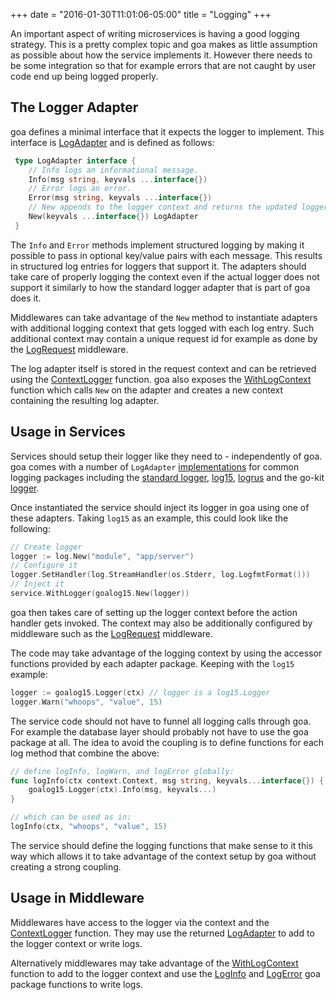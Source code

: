 +++
date = "2016-01-30T11:01:06-05:00"
title = "Logging"
+++

An important aspect of writing microservices is having a good logging strategy. This is a pretty
complex topic and goa makes as little assumption as possible about how the service implements it.
However there needs to be some integration so that for example errors that are not caught by user
code end up being logged properly.

## The Logger Adapter

goa defines a minimal interface that it expects the logger to implement. This
interface is
[LogAdapter](http://goa.design/reference/goa/#type-logadapter-a-name-goa-logadapter-a)
and is defined as follows:

```go
 type LogAdapter interface {
 	// Info logs an informational message.
 	Info(msg string, keyvals ...interface{})
 	// Error logs an error.
 	Error(msg string, keyvals ...interface{})
 	// New appends to the logger context and returns the updated logger adapter.
 	New(keyvals ...interface{}) LogAdapter
 }
```

The `Info` and `Error` methods implement structured logging by making it possible to pass in
optional key/value pairs with each message. This results in structured log entries for loggers that
support it. The adapters should take care of properly logging the context even if the actual logger
does not support it similarly to how the standard logger adapter that is part of goa does it.

Middlewares can take advantage of the `New` method to instantiate adapters with additional logging
context that gets logged with each log entry. Such additional context may contain a unique request
id for example as done by the
[LogRequest](http://goa.design/reference/goa/middleware/#func-logrequest-a-name-middleware-logrequest-a)
middleware.

The log adapter itself is stored in the request context and can be retrieved using the
[ContextLogger](http://goa.design/reference/goa/#func-contextlogger-a-name-goa-logadapter-contextlogger-a)
function. goa also exposes the
[WithLogContext](http://goa.design/reference/goa/#func-withlogcontext-a-name-goa-withlogcontext-a)
function which calls `New` on the adapter and creates a new context containing the resulting log
adapter.

## Usage in Services

Services should setup their logger like they need to - independently of goa. goa comes with a
number of `LogAdapter` [implementations](http://goa.design/reference/) for common logging packages
including the [standard logger](https://golang.org/pkg/log/),
[log15](https://github.com/inconshreveable/log15), [logrus](https://github.com/Sirupsen/logrus) and
the go-kit [logger](https://github.com/go-kit/kit).

Once instantiated the service should inject its logger in goa using one of these adapters. Taking
`log15` as an example, this could look like the following:

```go
// Create logger
logger := log.New("module", "app/server")
// Configure it
logger.SetHandler(log.StreamHandler(os.Stderr, log.LogfmtFormat()))
// Inject it
service.WithLogger(goalog15.New(logger))
```

goa then takes care of setting up the logger context before the action handler gets invoked. The
context may also be additionally configured by middleware such as the
[LogRequest](http://goa.design/reference/goa/middleware/#func-logrequest-a-name-middleware-logrequest-a)
middleware.

The code may take advantage of the logging context by using the accessor functions provided by each
adapter package. Keeping with the `log15` example:

```go
logger := goalog15.Logger(ctx) // logger is a log15.Logger
logger.Warn("whoops", "value", 15)
```

The service code should not have to funnel all logging calls through goa. For example the database
layer should probably not have to use the goa package at all. The idea to avoid the coupling is
to define functions for each log method that combine the above:

```go
// define logInfo, logWarn, and logError globally:
func logInfo(ctx context.Context, msg string, keyvals...interface{}) {
	goalog15.Logger(ctx).Info(msg, keyvals...)
}

// which can be used as in:
logInfo(ctx, "whoops", "value", 15)
```

The service should define the logging functions that make sense to it this way which allows it to
take advantage of the context setup by goa without creating a strong coupling.

## Usage in Middleware

Middlewares have access to the logger via the context and the
[ContextLogger](http://goa.design/reference/goa/#func-contextlogger-a-name-goa-logadapter-contextlogger-a)
function. They may use the returned
[LogAdapter](http://goa.design/reference/goa/#type-logadapter-a-name-goa-logadapter-a) to add to the
logger context or write logs.

Alternatively middlewares may take advantage of the
[WithLogContext](http://goa.design/reference/goa/#func-withlogcontext-a-name-goa-withlogcontext-a)
function to add to the logger context and use the
[LogInfo](http://goa.design/reference/goa/#func-loginfo-a-name-goa-loginfo-a) and
[LogError](http://goa.design/reference/goa/#func-logerror-a-name-goa-logerror-a) goa package
functions to write logs.


